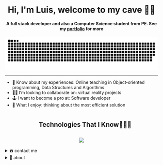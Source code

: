 <div align="center">
<h1 align="center">Hi, I'm Luis, welcome to my cave 🧑‍💻</h1>
<h4 align="center">A full stack developer and also a Computer Science student from PE. See my <a href="https://luis206r.github.io/portfolio/" target="_blank">portfolio</a> for more</h4>
</div>

<div align="center">
  <img  src="https://github.com/1999AZZAR/1999AZZAR/blob/main/resources/img/grid-snake.svg"
       alt="snake" /></a>
</div>

-----

- 📄 Know about my experiences: Online teaching in Object-oriented programming, Data Structures and Algorithms
- 👨‍💻 I’m looking to collaborate on: virtual reality projects
- 🕹️ I want to become a pro at: Software developer
- 🤝 What I enjoy: thinking about the most efficient solution

<!--h1 without bottom border-->
<div id="user-content-toc">
  <ul align="center">
    <summary><h2 style="display: inline-block">Technologies That I Know👨🏻‍💻</h2></summary>
  </ul>
</div>
<!--tech stack icons-->
<p align="center">
  <a href="https://skillicons.dev">
    <img src="https://skillicons.dev/icons?i=git,bootstrap,cpp,java,css,discord,express,sequelize,github,html,js,linux,md,materialui,mysql,nextjs,postgres,nodejs,postman,py,react,redux,vscode&perline=14" />
  </a>
</p>


<details>
  <summary>☎️ contact me</summary>
<div>
  <samp>
    <h2 align="center">you can reach me by:</h2>
    <p align="center">
      <br/>
      <a href="https://www.linkedin.com/in/luis-robledo-7723a01b6" target="blank"><img align="center"
         src="https://img.shields.io/badge/linkedin-%231DA1F2.svg?style=for-the-badge&logo=linkedin&logoColor=white"
         alt="azzar" height="30"/></a>
      <a href="luisr_02@outlook.es" target="blank"><img align="center"
         src="https://img.shields.io/badge/Microsoft_Outlook-0078D4?style=for-the-badge&logo=microsoft-outlook&logoColor=white"
         alt="azzar" height="30"/></a>
    </p>
  <p align="center">
      <a href="https://www.instagram.com/luis206r/" target="blank"><img align="center"
         src="https://img.shields.io/badge/instagram-%23E4405F.svg?style=for-the-badge&logo=Instagram&logoColor=white"
         alt="azzar" height="30"/></a>
      <br>
    </p>
  </samp>
</div>
</details>

<details>
  <summary>🧮 about</summary>
<div>
<samp>
<h2 align="center">About this Account</h2>
 <p align="center">
  <a href="github.com/luis206r" target="blank"><img align="center" 
     src="https://komarev.com/ghpvc/?username=luis206r&style=for-the-badge&label=PROFILE+VIEWS" height="25"
     alt="views count" /></a>
  </p>

 </samp>
</div>
</details>
  
